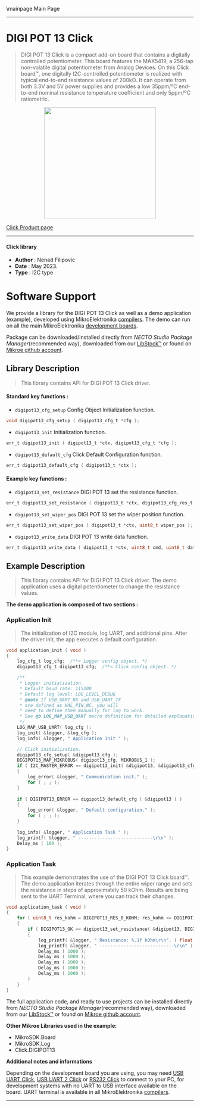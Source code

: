 \mainpage Main Page

---
# DIGI POT 13 Click

> DIGI POT 13 Click is a compact add-on board that contains a digitally controlled potentiometer. 
> This board features the MAX5419, a 256-tap non-volatile digital potentiometer from Analog Devices. 
> On this Click board™, one digitally I2C-controlled potentiometer is realized 
> with typical end-to-end resistance values of 200kΩ. It can operate from both 3.3V and 5V power supplies 
> and provides a low 35ppm/ºC end-to-end nominal resistance temperature coefficient and only 5ppm/ºC ratiometric.

<p align="center">
  <img src="https://download.mikroe.com/images/click_for_ide/digipot13_click.png" height=300px>
</p>

[Click Product page](https://www.mikroe.com/digi-pot-13-click)

---


#### Click library

- **Author**        : Nenad Filipovic
- **Date**          : May 2023.
- **Type**          : I2C type


# Software Support

We provide a library for the DIGI POT 13 Click
as well as a demo application (example), developed using MikroElektronika
[compilers](https://www.mikroe.com/necto-studio).
The demo can run on all the main MikroElektronika [development boards](https://www.mikroe.com/development-boards).

Package can be downloaded/installed directly from *NECTO Studio Package Manager*(recommended way), downloaded from our [LibStock&trade;](https://libstock.mikroe.com) or found on [Mikroe github account](https://github.com/MikroElektronika/mikrosdk_click_v2/tree/master/clicks).

## Library Description

> This library contains API for DIGI POT 13 Click driver.

#### Standard key functions :

- `digipot13_cfg_setup` Config Object Initialization function.
```c
void digipot13_cfg_setup ( digipot13_cfg_t *cfg );
```

- `digipot13_init` Initialization function.
```c
err_t digipot13_init ( digipot13_t *ctx, digipot13_cfg_t *cfg );
```

- `digipot13_default_cfg` Click Default Configuration function.
```c
err_t digipot13_default_cfg ( digipot13_t *ctx );
```

#### Example key functions :

- `digipot13_set_resistance` DIGI POT 13 set the resistance function.
```c
err_t digipot13_set_resistance ( digipot13_t *ctx, digipot13_cfg_res_t cfg_res, float res_kohm );
```

- `digipot13_set_wiper_pos` DIGI POT 13 set the wiper position function.
```c
err_t digipot13_set_wiper_pos ( digipot13_t *ctx, uint8_t wiper_pos );
```

- `digipot13_write_data` DIGI POT 13 write data function.
```c
err_t digipot13_write_data ( digipot13_t *ctx, uint8_t cmd, uint8_t data_in );
```

## Example Description

> This library contains API for DIGI POT 13 Click driver.
> The demo application uses a digital potentiometer 
> to change the resistance values.

**The demo application is composed of two sections :**

### Application Init

> The initialization of I2C module, log UART, and additional pins.
> After the driver init, the app executes a default configuration.

```c
void application_init ( void ) 
{
    log_cfg_t log_cfg;  /**< Logger config object. */
    digipot13_cfg_t digipot13_cfg;  /**< Click config object. */

    /** 
     * Logger initialization.
     * Default baud rate: 115200
     * Default log level: LOG_LEVEL_DEBUG
     * @note If USB_UART_RX and USB_UART_TX 
     * are defined as HAL_PIN_NC, you will 
     * need to define them manually for log to work. 
     * See @b LOG_MAP_USB_UART macro definition for detailed explanation.
     */
    LOG_MAP_USB_UART( log_cfg );
    log_init( &logger, &log_cfg );
    log_info( &logger, " Application Init " );

    // Click initialization.
    digipot13_cfg_setup( &digipot13_cfg );
    DIGIPOT13_MAP_MIKROBUS( digipot13_cfg, MIKROBUS_1 );
    if ( I2C_MASTER_ERROR == digipot13_init( &digipot13, &digipot13_cfg ) ) 
    {
        log_error( &logger, " Communication init." );
        for ( ; ; );
    }
    
    if ( DIGIPOT13_ERROR == digipot13_default_cfg ( &digipot13 ) )
    {
        log_error( &logger, " Default configuration." );
        for ( ; ; );
    }
    
    log_info( &logger, " Application Task " );
    log_printf( &logger, " ----------------------------\r\n" );
    Delay_ms ( 100 );
}
```

### Application Task

> This example demonstrates the use of the DIGI POT 13 Click board™.
> The demo application iterates through the entire wiper range and 
> sets the resistance in steps of approximately 50 kOhm.
> Results are being sent to the UART Terminal, where you can track their changes.

```c
void application_task ( void ) 
{
    for ( uint8_t res_kohm = DIGIPOT13_RES_0_KOHM; res_kohm <= DIGIPOT13_RES_200_KOHM; res_kohm += DIGIPOT13_RES_50_KOHM )
    {
        if ( DIGIPOT13_OK == digipot13_set_resistance( &digipot13, DIGIPOT13_CFG_RES_WH, ( float ) res_kohm ) )
        {
            log_printf( &logger, " Resistance: %.1f kOhm\r\n", ( float ) res_kohm );
            log_printf( &logger, " ----------------------------\r\n" );
            Delay_ms ( 1000 );
            Delay_ms ( 1000 );
            Delay_ms ( 1000 );
            Delay_ms ( 1000 );
            Delay_ms ( 1000 );
        }
    }
}
```

The full application code, and ready to use projects can be installed directly from *NECTO Studio Package Manager*(recommended way), downloaded from our [LibStock&trade;](https://libstock.mikroe.com) or found on [Mikroe github account](https://github.com/MikroElektronika/mikrosdk_click_v2/tree/master/clicks).

**Other Mikroe Libraries used in the example:**

- MikroSDK.Board
- MikroSDK.Log
- Click.DIGIPOT13

**Additional notes and informations**

Depending on the development board you are using, you may need
[USB UART Click](https://www.mikroe.com/usb-uart-click),
[USB UART 2 Click](https://www.mikroe.com/usb-uart-2-click) or
[RS232 Click](https://www.mikroe.com/rs232-click) to connect to your PC, for
development systems with no UART to USB interface available on the board. UART
terminal is available in all MikroElektronika
[compilers](https://shop.mikroe.com/compilers).

---
